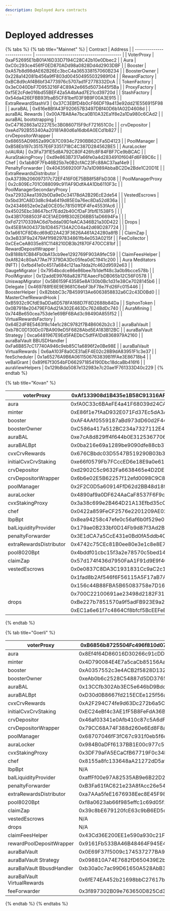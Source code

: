 ```yaml
---
description: Deployed Aura contracts
---
```


# Deployed addresses



{% tabs %}
{% tab title="Mainnet" %}
| Contract                    | Address                                    |
| --------------------------- | ------------------------------------------ |
| VoterProxy                  | 0xaF52695E1bB01A16D33D7194C28C42b10e0Dbec2 |
| Aura                        | 0xC0c293ce456fF0ED870ADd98a0828Dd4d2903DBF |
| Booster                     | 0xA57b8d98dAE62B26Ec3bcC4a365338157060B234 |
| BoosterOwner                | 0x228a142081b456a9fF803d004504955032989f04 |
| RewardFactory               | 0xBC8d9cAf4B6bf34773976c5707ad1F2778332DcA |
| TokenFactory                | 0x3eC040DbF7D953216F4C89A2e665d5073445f5Ba |
| ProxyFactory                | 0xf5E2cFde016bd55BEF42a5A4bAad7E21cd39720d |
| StashFactory                | 0x54da426EFBB93fbaB5CF81bef03F9B9F00A3E915 |
| ExtraRewardStashV3          | 0x37C3EBfD4b0cF66DF19a413e92dd21E556915F98 |
| auraBAL                     | 0x616e8BfA43F920657B3497DBf40D6b1A02D4608d |
| auraBAL Rewards             | 0x00A7BA8Ae7bca0B10A32Ea1f8e2a1Da980c6CAd2 |
| auraBAL bootstrapping       | 0xC47162863a12227E5c3B0860715F9cF721651C0c |
| crvDepositor                | 0xeAd792B55340Aa20181A80d6a16db6A0ECd1b827 |
| crvDepositorWrapper         | 0x68655AD9852a99C87C0934c7290BB62CFa5D4123 |
| PoolManager                 | 0xB58Eb197c35157E6F3351718C4C387D284562BE5 |
| AuraLocker (vlAURA)         | 0x3Fa73f1E5d8A792C80F426fc8F84FBF7Ce9bBCAC |
| AuraStakingProxy            | 0xd9e863B7317a66fe0a4d2834910f604Fd6F89C6c |
| Chef                        | 0x1ab80F7Fb46B25b7e0B2cfAC23Fc88AC37aaf4e9 |
| PenaltyForwarder            | 0x4043569200F7a7a1D989AbbaBC2De2Bde1C20D1E |
| ExtraRewardsDistributor     | 0xA3739b206097317c72EF416F0E75BB8f58FbD308 |
| PoolManagerProxy            | 0x2c809Ec701C088099c911AF9DdfA4A1Db6110F3c |
| PoolManagerSecondaryProxy   | 0xa72932Aea1392b0Da9eDc34178dA2B29EcE2de54 |
| VestedEscrows               | 0x5bd3fCA8D3d8c94a6419d85E0a76ec8Da52d836a |
|                             | 0x24346652e0e2aE0CE05c781501fDF4Fe4553fAc6 |
|                             | 0x45025Ebc38647bcf7Edd2b40CfDaF3fbfE1538F5 |
|                             | 0x43B17088503F4CE1AED9fB302ED6BB51aD6694Fa |
|                             | 0xFd72170339AC6d7bdda09D1eACA346B21a30D422 |
| Drops                       | 0x45EB1A004373b1D8457134A2C04a42d69D287724 |
|                             | 0x1a661CF8D8cd69dD2A423F3626A461A24280a8fB |
| ClaimZap                    | 0x3eB33F9a2479Af1f98297834861fb4e053A0215f |
| FeeCollector                | 0xCEeCeA8035e81C1148210DB3b2f870F470CC81bf |
| RewardDepositWrapper        | 0xB188b1CB84Fb0bA13cb9ee1292769F903A9feC59 |
| ClaimFeesHelper             | 0xAf824c80aA77Ae7F379DA3Dc05fea0dC1941c200 |
| Aura Meditators (NFT)       | 0xfbd41e0c4517a684c121aa7dda2fc462d9592e63 |
| GaugeMigrator               | 0x7954bcdce86e86bee7b1deff48c3a0b9bcce578b |
| PoolMigrator                | 0x12addE99768a82871EAaecFbDB065b12C56F0578 |
| UniswapMigrator             | 0x5B6159F43585e8A130b0Bc1d31e38Ce7028145b6 |
| Delegate                    | 0x469788fE6E9E9681C6ebF3bF78e7Fd26Fc015446 |
| BoosterHelper               | 0x82bbbC3c7B459913Ae6063858832a6C2c43D0Bd0 |
| MasterChefRewardHook        | 0xB5932c9CfdE9aDDa6D578FA168D7F8D2688b84Da |
| SiphonToken                 | 0x0B7918e20479EF0Ad21A302E463Dc7624BdDc740 |
| AuraMining                  | 0x744Be650cea753de1e69BF6BAd3c98490A855f52 |
| VirtualRewardsFactory       | 0x64E2dF8E5463f8c14e1c28C9782f7B4B6062b2c3 |
| auraBalVault                | 0xb78C0D130Dc07BA909eD5F6828Abd5EA183B12BC |
| auraBalVault Strategy       | 0xca6481967E9Ed5FAEDbC5dfFA1Dd8368979A2160 |
| auraBalVault BBUSDHandler   | 0xFa6B857cC17740A946c9eb85C1a6896f2e0Be98E |
| auraBalVault VirtualRewards | 0x6aA103F8a0CE31aEF4E02c28B9dA83951F1c3e37 |
| feeScheduler                | 0x1a65276A9B6A0611506763839B1fFAe3E86718b4 |
| veBalGrant                  | 0x89f67f3054bFD662971854190Dbc18dcaBb416f6 |
| auraViewHelpers             | 0x129bBda5087e132983e7c20ae1F761333D40c229 |
{% endtab %}

{% tab title="Kovan" %}


| voterProxy              | 0xAf133908d1B435e1B58C91316AF3f17688a47A50 |
| ----------------------- | ------------------------------------------ |
| aura                    | 0xfA0C33c6BAeFE4a41F68039d24CA116a4E4B49DE |
| minter                  | 0xE86f1e7fAaD932E071Fd37Ec5dA3A2877a31c51F |
| booster                 | 0xAF4AAf0559187aBd973dD60d2F44513aF3a2490d |
| boosterOwner            | 0xC586a417a512BC234a7327112E41284F2E98B953 |
| auraBAL                 | 0xe7cA8d829ff4f644b0E312536770630Fa63EdAab |
| auraBALBpt              | 0x0ba216e69a1289be9090dfe88cb37d8a542cb74b |
| cvxCrvRewards           | 0x676CBbdc03D5547B519290B03b3d0a865eE2fE10 |
| initialCvxCrvStaking    | 0xe66f0579Fb7FCccED6e18E9a0e610493811Bfe79 |
| crvDepositor            | 0xd2902C5c9632Fa6638465e4D2DE5AcDcCf8Ca673 |
| crvDepositorWrapper     | 0x6b6e02E5B62257f12efd0098C9C836D31E21eB6F |
| poolManager             | 0x2F2C0D5a60914FfD62d2BB48d189b1cd87BedE61 |
| auraLocker              | 0x4890af9a0DF624AaCaF8537F6F9caC56A723cb2F |
| cvxStakingProxy         | 0x3a38c699e2B464D21A13Efbd35cC71021994b032 |
| chef                    | 0x0422a859FeCF2576e2201209AE02eFff916AfCF4 |
| lbpBpt                  | 0x8ea94258c47efe0c56af6b0f529e05298f5aca64 |
| balLiquidityProvider    | 0x179ae0B233bf0D14Fb9d87f3Ad2BF7625aF96623 |
| penaltyForwarder        | 0x3E1dCA7a5CcE431e0Bd0fA5ddb4C3575E20A07C4 |
| extraRewardsDistributor | 0x4742c75CEc81B0ee80e3e1c8e8E7Cd5aeB218F41 |
| pool8020Bpt             | 0x4bddf01cbc15f3a2e78570c5bed14c67a16327f6 |
| claimZap                | 0x57d174f436d7950FaA1F91d9E9f40716E199B28c |
| vestedEscrows           | 0x0e0837C8DA3C1931831Cc9aC2c19265AAa16cF97 |
|                         | 0x1fad8b2Af546f6F56115A5F17aB7A6e6946A771a |
|                         | 0x156c44B88FBA5B65083758e7D1634c9fD27F0a31 |
|                         | 0x700C22100691ae23498d2182F317A7bC2829043a |
| drops                   | 0xBe227b7851570a9f5adFB923E9a2d4583EB6630F |
|                         | 0xEC1a6e61f7c4864Cf8bfcf5BcEEFeE6259D6A2B6 |
{% endtab %}

{% tab title="Goerli" %}


| voterProxy                  | 0xB6856b8725504Fc496f810d07a6659e1145b671d |
| --------------------------- | ------------------------------------------ |
| aura                        | 0x8Ef4f64D86016D30266c91cDDbE555B52a3Ce833 |
| minter                      | 0x4D790084E4E7a5caCb85156AaA4DD14eDf813bf8 |
| booster                     | 0xA0357552c3e4ACB2f5828D1322D90A22801AD196 |
| boosterOwner                | 0xeAb0b6c2528C54887d5DD3765ed9Bd1884A1d125 |
| auraBAL                     | 0x13CCfb302Ab3EC5e646bD9Bdc87180fD255ee6A8 |
| auraBALBpt                  | 0xD30d0B8667fd215ECEe125f56ae1e30d42659850 |
| cvxCrvRewards               | 0xA2F294C74fe9d63Dc272b6a5C3aE494BfA0DF14B |
| initialCvxCrvStaking        | 0xEC24eBf4c3AE1fF5B8FeFdA36B63a36261Fb95c1 |
| crvDepositor                | 0x46af03341e0Afb410c87c5A6dF412Bf5C8858cCc |
| crvDepositorWrapper         | 0x79CC68A74F388d260e6Ed8F8aE2ce810E8d6FE38 |
| poolManager                 | 0x68707046fF3fC67c931f0eb5f6d227bbe1DE6a7B |
| auraLocker                  | 0x984B0aDFf6137BB1E00c977c594f4C1664894CEc |
| cvxStakingProxy             | 0x3DF79aFA5ECaCfB67719F0c34b562BA8cA5F0945 |
| chef                        | 0x8155a8fc133648aA21272dD5afE2a700B28c6250 |
| lbpBpt                      | N/A                                        |
| balLiquidityProvider        | 0xaffFf00e97A82535AB9e6B22D26fB37B8b66B9dF |
| penaltyForwarder            | 0xB3Fa61fAC621e23A8fAcc26e54902D69851ac572 |
| extraRewardsDistributor     | 0xa7AAa5feE1676938Eec8E45F984552C216da3796 |
| pool8020Bpt                 | 0xf8a0623ab66f985effc1c69d05f1af4badb01b00 |
| claimZap                    | 0x39c8bE679120fcE63c9bB6ED5c6bE8225C9f16b9 |
| vestedEscrows               | N/A                                        |
| drops                       | N/A                                        |
| claimFeesHelper             | 0x43Cd36E200EE1e590a930c21Fd1f67bb90d7f8B3 |
| rewardPoolDepositWrapper    | 0x9161Fb533BA46B48464F945E4520CDD0E8d4F223 |
| auraBalVault                | 0x0E69F37f5009c174537277BA956A13663AAAa814 |
| auraBalVault Strategy       | 0x098810A74E7682fD650439E2b7440519cf4B022A |
| auraBalVault BbusdHandler   | 0xb30a0c7ac99D61650A528AbB31A46470C55f4834 |
| auraBalVault VirtualRewards | 0x6fE74EA452b21698bbC27617b2B23FB797393094 |
| feeForwarder                | 0x3f897302B09e763650D825Cd3c738EfDf8510Ad8 |
{% endtab %}
{% endtabs %}

